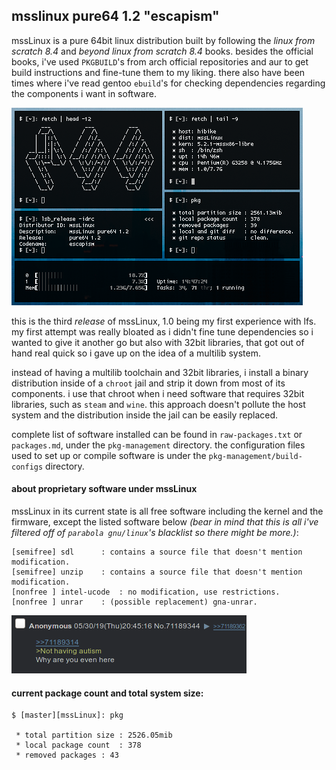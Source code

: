 ## msslinux pure64 1.2 "escapism"

mssLinux is a pure 64bit linux distribution built by following the  *linux from scratch 8.4* and *beyond linux from scratch 8.4* books. besides the official books, i've used `PKGBUILD`'s from arch official repositories and aur to get build instructions and fine-tune them to my liking. there also have been times where i've read gentoo `ebuild`'s for checking dependencies regarding the components i want in software. 

![yes](assets/fetch.png)

this is the third *release* of mssLinux, 1.0 being my first experience with lfs. my first attempt was really bloated as i didn't fine tune dependencies so i wanted to give it another go but also with 32bit libraries, that got out of hand real quick so i gave up on the idea of a multilib system. 

instead of having a multilib toolchain and 32bit libraries, i install a binary distribution inside of a `chroot` jail and strip it down from most of its components. i use that chroot when i need software that requires 32bit libraries, such as `steam` and `wine`. this approach doesn't pollute the host system and the distribution inside the jail can be easily replaced.

complete list of software installed can be found in `raw-packages.txt` or `packages.md`, under the `pkg-management` directory. the configuration files used to set up or compile software is under the `pkg-management/build-configs` directory.

#### about proprietary software under mssLinux
mssLinux in its current state is all free software including the kernel and the firmware, except the listed software below *(bear in mind that this is all i've filtered off of `parabola gnu/linux`'s blacklist so there might be more.)*:
```
[semifree] sdl		: contains a source file that doesn't mention modification.
[semifree] unzip	: contains a source file that doesn't mention modification.
[nonfree ] intel-ucode	: no modification, use restrictions.
[nonfree ] unrar	: (possible replacement) gna-unrar.
```

![indeed](assets/tism.png)

#### current package count and total system size:
```
$ [master][mssLinux]: pkg

 * total partition size	: 2526.05mib
 * local package count	: 378
 * removed packages	: 43

```
